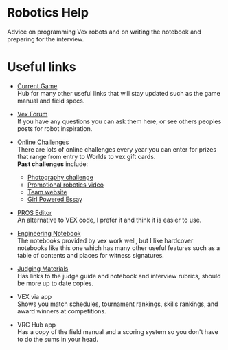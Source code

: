 # Robotics Help
Advice on programming Vex robots and on writing the notebook and preparing for the interview.

# Useful links

* [Current Game](https://www.vexrobotics.com/v5/competition/vrc-current-game)  
Hub for many other useful links that will stay updated such as the game manual and field specs.

* [Vex Forum](https://www.vexforum.com)  
If you have any questions you can ask them here, or see others peoples posts for robot inspiration.

* [Online Challenges](https://challenges.robotevents.com)  
There are lots of online challenges every year you can enter for prizes that range from entry to Worlds to vex gift cards.  
**Past challenges** include:
  * [Photography challenge](https://challenges.robotevents.com/challenge/125/vex-robotics-photography-challenge)
  * [Promotional robotics video](https://challenges.robotevents.com/challenge/123/vrc-promote-award-online-video-challenge)
  * [Team website](https://challenges.robotevents.com/challenge/118/robotics-team-website-challenge)
  * [Girl Powered Essay](https://challenges.robotevents.com/challenge/122/girl-powered-vrc-essay-challenge)

* [PROS Editor](https://pros.cs.purdue.edu/v5/index.html)  
An alternative to VEX code, I prefer it and think it is easier to use.

* [Engineering Notebook](https://www.amazon.com/Vela-Sciences-Advanced-ProCover-inches/dp/B01LZP2XPH/ref=sr_1_41?dchild=1&keywords=engineering+notebook&qid=1594689807&sr=8-41)  
The notebooks provided by vex work well, but I like hardcover notebooks like this one which has many other useful features such as a table of contents and places for witness signatures.

* [Judging Materials](https://www.roboticseducation.org/resources_library/judge-guide/)  
Has links to the judge guide and notebook and interview rubrics, should be more up to date copies.

* VEX via app  
Shows you match schedules, tournament rankings, skills rankings, and award winners at competitions.

* VRC Hub app  
Has a copy of the field manual and a scoring system so you don't have to do the sums in your head.
